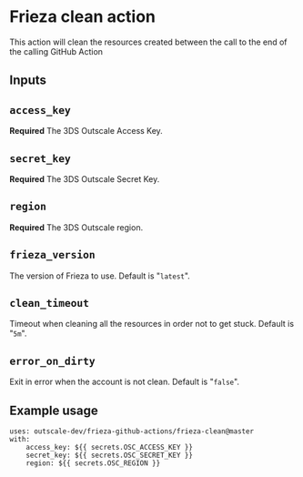 # Frieza clean action

This action will clean the resources created between the call to the end of the calling GitHub Action

## Inputs

## `access_key`

**Required** The 3DS Outscale Access Key.

## `secret_key`

**Required** The 3DS Outscale Secret Key.

## `region`

**Required** The 3DS Outscale region.

## `frieza_version`

The version of Frieza to use. Default is "`latest`".
## `clean_timeout`

Timeout when cleaning all the resources in order not to get stuck. Default is "`5m`".

## `error_on_dirty`

Exit in error when the account is not clean. Default is "`false`".


## Example usage
```
uses: outscale-dev/frieza-github-actions/frieza-clean@master
with:
    access_key: ${{ secrets.OSC_ACCESS_KEY }}
    secret_key: ${{ secrets.OSC_SECRET_KEY }}
    region: ${{ secrets.OSC_REGION }}
```